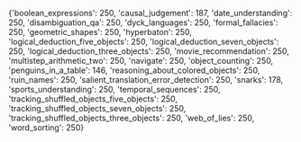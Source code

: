 {'boolean_expressions': 250, 'causal_judgement': 187, 'date_understanding': 250, 'disambiguation_qa': 250, 'dyck_languages': 250, 'formal_fallacies': 250, 'geometric_shapes': 250, 'hyperbaton': 250, 'logical_deduction_five_objects': 250, 'logical_deduction_seven_objects': 250, 'logical_deduction_three_objects': 250, 'movie_recommendation': 250, 'multistep_arithmetic_two': 250, 'navigate': 250, 'object_counting': 250, 'penguins_in_a_table': 146, 'reasoning_about_colored_objects': 250, 'ruin_names': 250, 'salient_translation_error_detection': 250, 'snarks': 178, 'sports_understanding': 250, 'temporal_sequences': 250, 'tracking_shuffled_objects_five_objects': 250, 'tracking_shuffled_objects_seven_objects': 250, 'tracking_shuffled_objects_three_objects': 250, 'web_of_lies': 250, 'word_sorting': 250}